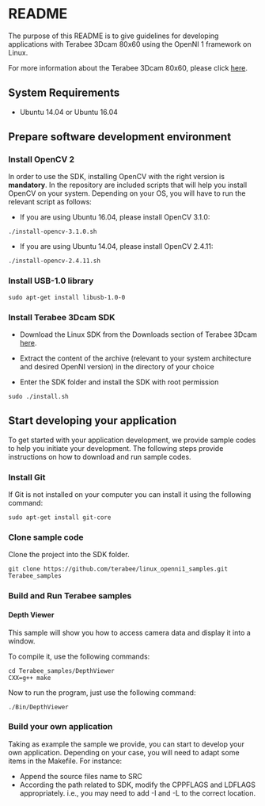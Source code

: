 # README

The purpose of this README is to give guidelines for developing applications with Terabee 3Dcam 80x60 using the OpenNI 1 framework on Linux. 

For more information about the Terabee 3Dcam 80x60, please click [here](https://www.terabee.com/portfolio-item/terabee-3dcam-80x60).

## System Requirements

* Ubuntu 14.04 or Ubuntu 16.04

## Prepare software development environment

### Install OpenCV 2

In order to use the SDK, installing OpenCV with the right version is **mandatory**. In the repository are included scripts that will help you install OpenCV on your system. Depending on your OS, you will have to run the relevant script as follows:

* If you are using Ubuntu 16.04, please install OpenCV 3.1.0:
```
./install-opencv-3.1.0.sh
```
* If you are using Ubuntu 14.04, please install OpenCV 2.4.11:
```
./install-opencv-2.4.11.sh
```

### Install USB-1.0 library

```
sudo apt-get install libusb-1.0-0
```

### Install Terabee 3Dcam SDK

* Download the Linux SDK from the Downloads section of Terabee 3Dcam [here](https://www.terabee.com/portfolio-item/terabee-3dcam-80x60).

* Extract the content of the archive (relevant to your system architecture and desired OpenNI version) in the directory of your choice

* Enter the SDK folder and install the SDK with root permission
```
sudo ./install.sh
```

## Start developing your application

To get started with your application development, we provide sample codes to help you initiate your development. The following steps provide instructions on how to download and run sample codes. 

### Install Git

If Git is not installed on your computer you can install it using the following command:

```
sudo apt-get install git-core
```

### Clone sample code
Clone the project into the SDK folder.

```
git clone https://github.com/terabee/linux_openni1_samples.git Terabee_samples
```

### Build and Run Terabee samples

#### Depth Viewer

This sample will show you how to access camera data and display it into a window.

To compile it, use the following commands:

```
cd Terabee_samples/DepthViewer
CXX=g++ make
```
Now to run the program, just use the following command:
```
./Bin/DepthViewer
```

### Build your own application

Taking as example the sample we provide, you can start to develop your own application. Depending on your case, you will need to adapt some items in the Makefile. For instance:

* Append the source files name to SRC
* According the path related to SDK, modify the CPPFLAGS and LDFLAGS appropriately. i.e., you may need to add -I and -L to the correct location.
